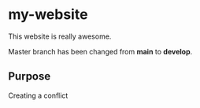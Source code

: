 # my-website

This website is really awesome.

Master branch has been changed from **main** to **develop**.

## Purpose 
Creating a conflict
